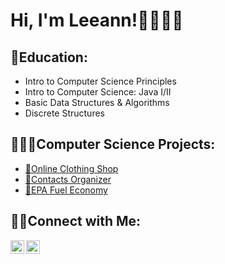 <h1>Hi, I'm Leeann!👩🏻👋🏻</h1>

<h2>📓Education:</h2>

- Intro to Computer Science Principles
- Intro to Computer Science: Java I/II
- Basic Data Structures & Algorithms
- Discrete Structures

<h2>👩🏻‍💻Computer Science Projects:</h2>

- [👚Online Clothing Shop](https://github.com/gitgriddy/Online-Clothing-Shop/tree/main)
- [📲Contacts Organizer](https://github.com/gitgriddy/Contacts-Organizer/tree/main)
- [🚙EPA Fuel Economy](https://github.com/gitgriddy/EPA-Fuel-Economy)

<h2>🤳🏻Connect with Me:</h2>

[<img align="left" alt="Leeann Huntzinger| LinkedIn" width="22px" src="https://cdn.jsdelivr.net/npm/simple-icons@v3/icons/linkedin.svg" />][linkedin]
[<img align="left" alt="Leeannsphotoss| Instagram" width="22px" src="https://cdn.jsdelivr.net/npm/simple-icons@v3/icons/instagram.svg" />][instagram]


[instagram]:https://www.instagram.com/leeannsphotoss/
[linkedin]:https://www.LinkedIn.com/in/LeeannHuntzinger


<!--
**gitgriddy/gitgriddy** is a ✨ _special_ ✨ repository because its `README.md` (this file) appears on your GitHub profile.

Here are some ideas to get you started:

- 🔭 I’m currently working on ...
- 🌱 I’m currently learning ...
- 👯 I’m looking to collaborate on ...
- 🤔 I’m looking for help with ...
- 💬 Ask me about ...
- 📫 How to reach me: ...
- 😄 Pronouns: ...
- ⚡ Fun fact: ...
-->
